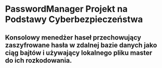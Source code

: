 # PasswordManager Projekt na Podstawy Cyberbezpieczeństwa
## Konsolowy menedżer haseł przechowujący zaszyfrowane hasła w zdalnej bazie danych jako ciąg bajtów i używający lokalnego pliku master do ich rozkodowania.
